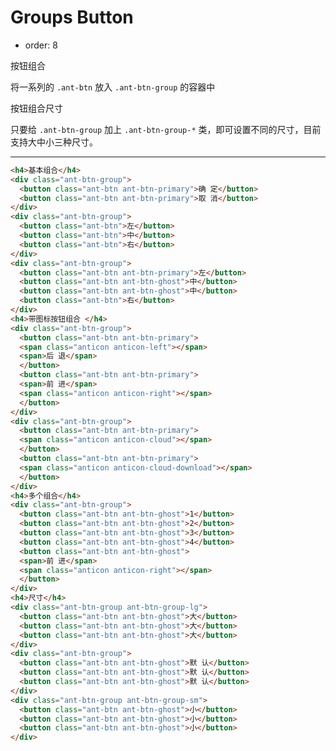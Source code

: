 # Groups Button

- order: 8

按钮组合

将一系列的 `.ant-btn` 放入 `.ant-btn-group` 的容器中

按钮组合尺寸

只要给 `.ant-btn-group` 加上 `.ant-btn-group-*` 类，即可设置不同的尺寸，目前支持大中小三种尺寸。

---

````html
<h4>基本组合</h4>
<div class="ant-btn-group">
  <button class="ant-btn ant-btn-primary">确 定</button>
  <button class="ant-btn ant-btn-primary">取 消</button>
</div>
<div class="ant-btn-group">
  <button class="ant-btn">左</button>
  <button class="ant-btn">中</button>
  <button class="ant-btn">右</button>
</div>
<div class="ant-btn-group">
  <button class="ant-btn ant-btn-primary">左</button>
  <button class="ant-btn ant-btn-ghost">中</button>
  <button class="ant-btn ant-btn-ghost">中</button>
  <button class="ant-btn">右</button>
</div>
<h4>带图标按钮组合 </h4>
<div class="ant-btn-group">
  <button class="ant-btn ant-btn-primary">
  <span class="anticon anticon-left"></span>
  <span>后 退</span>
  </button>
  <button class="ant-btn ant-btn-primary">
  <span>前 进</span>
  <span class="anticon anticon-right"></span>
  </button>
</div>
<div class="ant-btn-group">
  <button class="ant-btn ant-btn-primary">
  <span class="anticon anticon-cloud"></span>
  </button>
  <button class="ant-btn ant-btn-primary">
  <span class="anticon anticon-cloud-download"></span>
  </button>
</div>
<h4>多个组合</h4>
<div class="ant-btn-group">
  <button class="ant-btn ant-btn-ghost">1</button>
  <button class="ant-btn ant-btn-ghost">2</button>
  <button class="ant-btn ant-btn-ghost">3</button>
  <button class="ant-btn ant-btn-ghost">4</button>
  <button class="ant-btn ant-btn-ghost">
  <span>前 进</span>
  <span class="anticon anticon-right"></span>
  </button>
</div>
<h4>尺寸</h4>
<div class="ant-btn-group ant-btn-group-lg">
  <button class="ant-btn ant-btn-ghost">大</button>
  <button class="ant-btn ant-btn-ghost">大</button>
  <button class="ant-btn ant-btn-ghost">大</button>
</div>
<div class="ant-btn-group">
  <button class="ant-btn ant-btn-ghost">默 认</button>
  <button class="ant-btn ant-btn-ghost">默 认</button>
  <button class="ant-btn ant-btn-ghost">默 认</button>
</div>
<div class="ant-btn-group ant-btn-group-sm">
  <button class="ant-btn ant-btn-ghost">小</button>
  <button class="ant-btn ant-btn-ghost">小</button>
  <button class="ant-btn ant-btn-ghost">小</button>
</div>
````

<style>
.nico-insert-code h4 {
  font-size: 12px;
  font-weight: 500;
}
.nico-insert-code h4:first-child {
  margin-top: 0;
}
.nico-insert-code .ant-btn-group {
  margin-top: 16px;
  margin-left: 8px;
}
.nico-insert-code .ant-btn {
  margin-bottom: 8px;
}
</style>
